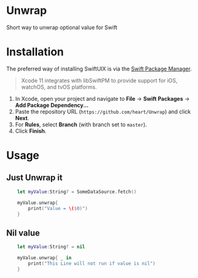 # Unwrap
Short way to unwrap optional value for Swift

# Installation

The preferred way of installing SwiftUIX is via the [Swift Package Manager](https://swift.org/package-manager/).

>Xcode 11 integrates with libSwiftPM to provide support for iOS, watchOS, and tvOS platforms.

1. In Xcode, open your project and navigate to **File** → **Swift Packages** → **Add Package Dependency...**
2. Paste the repository URL (`https://github.com/heart/Unwrap`) and click **Next**.
3. For **Rules**, select **Branch** (with branch set to `master`).
4. Click **Finish**.


# Usage

## Just Unwrap it
``` Swift
    let myValue:String? = SomeDataSource.fetch()

    myValue.unwrap{
        print("Value = \($0)")
    }
```

## Nil value
``` Swift
    let myValue:String? = nil

    myValue.unwrap{ _ in
        print("This Line will not run if value is nil")
    }
```